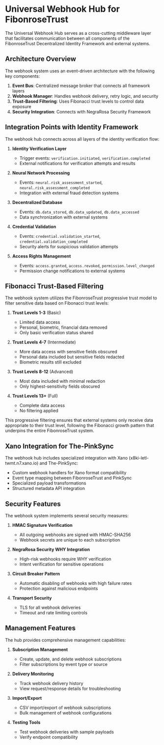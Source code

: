 # Universal Webhook Hub for FibonroseTrust

The Universal Webhook Hub serves as a cross-cutting middleware layer that facilitates communication between all components of the FibonroseTrust Decentralized Identity Framework and external systems.

## Architecture Overview

The webhook system uses an event-driven architecture with the following key components:

1. **Event Bus**: Centralized message broker that connects all framework layers
2. **Webhook Manager**: Handles webhook delivery, retry logic, and security
3. **Trust-Based Filtering**: Uses Fibonacci trust levels to control data exposure
4. **Security Integration**: Connects with NegraRosa Security Framework

## Integration Points with Identity Framework

The webhook hub connects across all layers of the identity verification flow:

1. **Identity Verification Layer**
   - Trigger events: `verification.initiated`, `verification.completed`
   - External notifications for verification attempts and results

2. **Neural Network Processing**
   - Events: `neural.risk_assessment_started`, `neural.risk_assessment_completed`
   - Integration with external fraud detection systems

3. **Decentralized Database**
   - Events: `db.data_stored`, `db.data_updated`, `db.data_accessed`
   - Data synchronization with external systems

4. **Credential Validation**
   - Events: `credential.validation_started`, `credential.validation_completed`
   - Security alerts for suspicious validation attempts

5. **Access Rights Management**
   - Events: `access.granted`, `access.revoked`, `permission.level_changed`
   - Permission change notifications to external systems

## Fibonacci Trust-Based Filtering

The webhook system utilizes the FibonroseTrust progressive trust model to filter sensitive data based on Fibonacci trust levels:

1. **Trust Levels 1-3** (Basic)
   - Limited data access
   - Personal, biometric, financial data removed
   - Only basic verification status shared

2. **Trust Levels 4-7** (Intermediate)
   - More data access with sensitive fields obscured
   - Personal data included but sensitive fields redacted
   - Biometric results still excluded

3. **Trust Levels 8-12** (Advanced)
   - Most data included with minimal redaction
   - Only highest-sensitivity fields obscured

4. **Trust Levels 13+** (Full)
   - Complete data access
   - No filtering applied

This progressive filtering ensures that external systems only receive data appropriate to their trust level, following the Fibonacci growth pattern that underpins the entire FibonroseTrust system.

## Xano Integration for The-PinkSync

The webhook hub includes specialized integration with Xano (x8ki-letl-twmt.n7.xano.io) and The-PinkSync:

- Custom webhook handlers for Xano format compatibility
- Event type mapping between FibonroseTrust and PinkSync
- Specialized payload transformations
- Structured metadata API integration

## Security Features

The webhook system implements several security measures:

1. **HMAC Signature Verification**
   - All outgoing webhooks are signed with HMAC-SHA256
   - Webhook secrets are unique to each subscription

2. **NegraRosa Security WHY Integration**
   - High-risk webhooks require WHY verification
   - Intent verification for sensitive operations

3. **Circuit Breaker Pattern**
   - Automatic disabling of webhooks with high failure rates
   - Protection against malicious endpoints

4. **Transport Security**
   - TLS for all webhook deliveries
   - Timeout and rate limiting controls

## Management Features

The hub provides comprehensive management capabilities:

1. **Subscription Management**
   - Create, update, and delete webhook subscriptions
   - Filter subscriptions by event type or source

2. **Delivery Monitoring**
   - Track webhook delivery history
   - View request/response details for troubleshooting

3. **Import/Export**
   - CSV import/export of webhook subscriptions
   - Bulk management of webhook configurations

4. **Testing Tools**
   - Test webhook deliveries with sample payloads
   - Verify endpoint compatibility